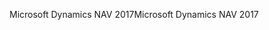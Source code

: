 <span data-ttu-id="cb5d9-101">Microsoft Dynamics NAV 2017</span><span class="sxs-lookup"><span data-stu-id="cb5d9-101">Microsoft Dynamics NAV 2017</span></span>